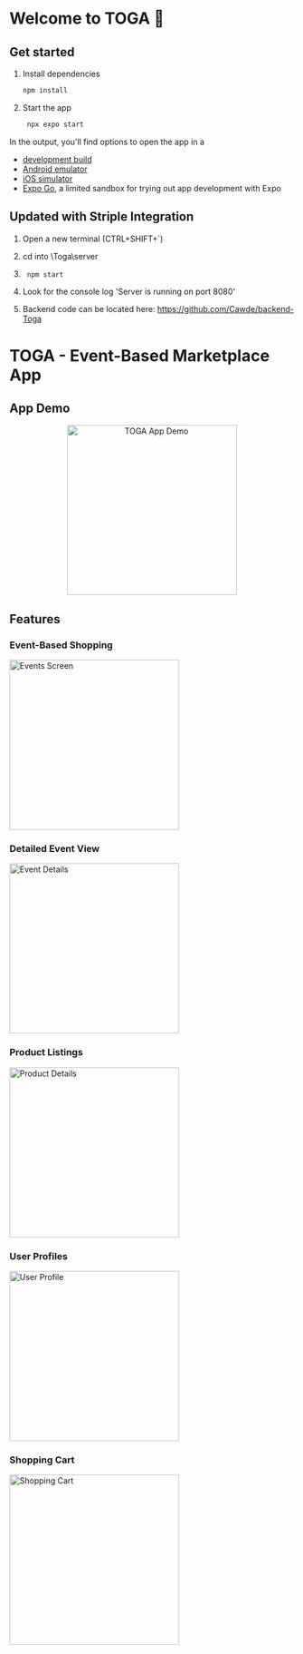# Welcome to TOGA 👋

## Get started

1. Install dependencies

   ```bash
   npm install
   ```

2. Start the app

   ```bash
    npx expo start
   ```

In the output, you'll find options to open the app in a

- [development build](https://docs.expo.dev/develop/development-builds/introduction/)
- [Android emulator](https://docs.expo.dev/workflow/android-studio-emulator/)
- [iOS simulator](https://docs.expo.dev/workflow/ios-simulator/)
- [Expo Go](https://expo.dev/go), a limited sandbox for trying out app development with Expo

## Updated with Striple Integration

1. Open a new terminal (CTRL+SHIFT+`)

2. cd into \Toga\server

3. ```bash
    npm start
   ```

4. Look for the console log 'Server is running on port 8080'

5. Backend code can be located here: https://github.com/Cawde/backend-Toga

# TOGA - Event-Based Marketplace App

## App Demo
<div align="center">
  <img src="assets/images/toga-demo.gif" width="300" alt="TOGA App Demo">
</div>

## Features

### Event-Based Shopping
<img src="assets/images/event-screen.png" width="300" alt="Events Screen">

### Detailed Event View
<img src="assets/images/event-details.png" width="300" alt="Event Details">

### Product Listings
<img src="assets/images/product-details.png" width="300" alt="Product Details">

### User Profiles
<img src="assets/images/user-profile.png" width="300" alt="User Profile">

### Shopping Cart
<img src="assets/images/shopping-cart.png" width="300" alt="Shopping Cart">

